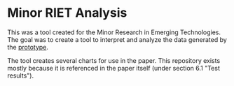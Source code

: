# Minor RIET Analysis

This was a tool created for the Minor Research in Emerging Technologies. The goal was to create a tool
to interpret and analyze the data generated by the [prototype](https://github.com/drtheuns/minor_riet).

The tool creates several charts for use in the paper. This repository exists mostly because it is referenced
in the paper itself (under section 6.1 "Test results").

